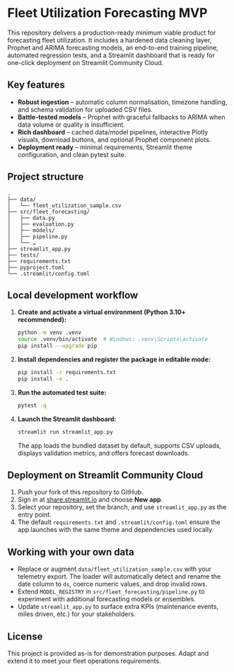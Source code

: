 # Fleet Utilization Forecasting MVP

This repository delivers a production-ready minimum viable product for forecasting fleet utilization.
It includes a hardened data cleaning layer, Prophet and ARIMA forecasting models, an end-to-end
training pipeline, automated regression tests, and a Streamlit dashboard that is ready for one-click
deployment on Streamlit Community Cloud.

## Key features

- **Robust ingestion** – automatic column normalisation, timezone handling, and schema validation for
  uploaded CSV files.
- **Battle-tested models** – Prophet with graceful fallbacks to ARIMA when data volume or quality is
  insufficient.
- **Rich dashboard** – cached data/model pipelines, interactive Plotly visuals, download buttons, and
  optional Prophet component plots.
- **Deployment ready** – minimal requirements, Streamlit theme configuration, and clean pytest suite.

## Project structure

```
.
├── data/
│   └── fleet_utilization_sample.csv
├── src/fleet_forecasting/
│   ├── data.py
│   ├── evaluation.py
│   ├── models/
│   ├── pipeline.py
│   └── …
├── streamlit_app.py
├── tests/
├── requirements.txt
├── pyproject.toml
└── .streamlit/config.toml
```

## Local development workflow

1. **Create and activate a virtual environment (Python 3.10+ recommended):**

   ```bash
   python -m venv .venv
   source .venv/bin/activate  # Windows: .venv\Scripts\activate
   pip install --upgrade pip
   ```

2. **Install dependencies and register the package in editable mode:**

   ```bash
   pip install -r requirements.txt
   pip install -e .
   ```

3. **Run the automated test suite:**

   ```bash
   pytest -q
   ```

4. **Launch the Streamlit dashboard:**

   ```bash
   streamlit run streamlit_app.py
   ```

   The app loads the bundled dataset by default, supports CSV uploads, displays validation metrics,
   and offers forecast downloads.

## Deployment on Streamlit Community Cloud

1. Push your fork of this repository to GitHub.
2. Sign in at [share.streamlit.io](https://share.streamlit.io) and choose **New app**.
3. Select your repository, set the branch, and use `streamlit_app.py` as the entry point.
4. The default `requirements.txt` and `.streamlit/config.toml` ensure the app launches with the same
   theme and dependencies used locally.

## Working with your own data

- Replace or augment `data/fleet_utilization_sample.csv` with your telemetry export. The loader will
  automatically detect and rename the date column to `ds`, coerce numeric values, and drop invalid
  rows.
- Extend `MODEL_REGISTRY` in `src/fleet_forecasting/pipeline.py` to experiment with additional
  forecasting models or ensembles.
- Update `streamlit_app.py` to surface extra KPIs (maintenance events, miles driven, etc.) for your
  stakeholders.

## License

This project is provided as-is for demonstration purposes. Adapt and extend it to meet your fleet
operations requirements.
